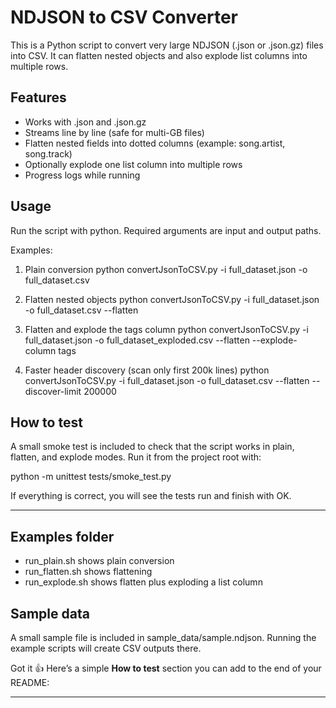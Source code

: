 # NDJSON to CSV Converter

This is a Python script to convert very large NDJSON (.json or .json.gz) files into CSV.
It can flatten nested objects and also explode list columns into multiple rows.

## Features

* Works with .json and .json.gz
* Streams line by line (safe for multi-GB files)
* Flatten nested fields into dotted columns (example: song.artist, song.track)
* Optionally explode one list column into multiple rows
* Progress logs while running

## Usage

Run the script with python. Required arguments are input and output paths.

Examples:

1. Plain conversion
   python convertJsonToCSV.py -i full_dataset.json -o full_dataset.csv

2. Flatten nested objects
   python convertJsonToCSV.py -i full_dataset.json -o full_dataset.csv --flatten

3. Flatten and explode the tags column
   python convertJsonToCSV.py -i full_dataset.json -o full_dataset_exploded.csv --flatten --explode-column tags

4. Faster header discovery (scan only first 200k lines)
   python convertJsonToCSV.py -i full_dataset.json -o full_dataset.csv --flatten --discover-limit 200000

## How to test

A small smoke test is included to check that the script works in plain, flatten, and explode modes.
Run it from the project root with:

python -m unittest tests/smoke_test.py

If everything is correct, you will see the tests run and finish with OK.

---

## Examples folder

* run_plain.sh shows plain conversion
* run_flatten.sh shows flattening
* run_explode.sh shows flatten plus exploding a list column

## Sample data

A small sample file is included in sample_data/sample.ndjson. Running the example scripts will create CSV outputs there.

Got it 👍 Here’s a simple **How to test** section you can add to the end of your README:

---
